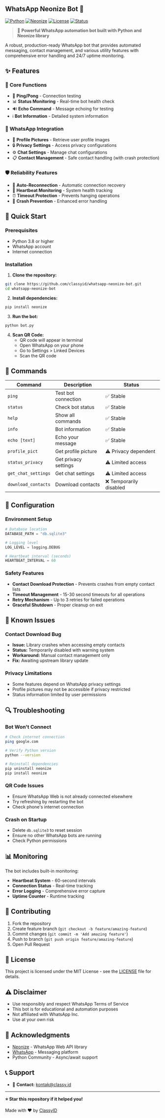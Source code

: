 ## WhatsApp Neonize Bot 🤖

[![Python](https://img.shields.io/badge/Python-3.8+-blue.svg)](https://python.org)
[![Neonize](https://img.shields.io/badge/Neonize-Latest-green.svg)](https://github.com/krypton-byte/neonize)
[![License](https://img.shields.io/badge/License-MIT-yellow.svg)](LICENSE)
[![Status](https://img.shields.io/badge/Status-Stable-brightgreen.svg)]()

> 🚀 **Powerful WhatsApp automation bot built with Python and Neonize library**

A robust, production-ready WhatsApp bot that provides automated messaging, contact management, and various utility features with comprehensive error handling and 24/7 uptime monitoring.

## ✨ Features

### 🔧 **Core Functions**
- 🏓 **Ping/Pong** - Connection testing
- 📊 **Status Monitoring** - Real-time bot health check
- 🔊 **Echo Command** - Message echoing for testing
- ℹ️ **Bot Information** - Detailed system information

### 📱 **WhatsApp Integration**
- 📸 **Profile Pictures** - Retrieve user profile images
- 🔒 **Privacy Settings** - Access privacy configurations
- ⚙️ **Chat Settings** - Manage chat configurations
- 📋 **Contact Management** - Safe contact handling (with crash protection)

### 🛡️ **Reliability Features**
- 🔄 **Auto-Reconnection** - Automatic connection recovery
- 💓 **Heartbeat Monitoring** - System health tracking
- ⏰ **Timeout Protection** - Prevents hanging operations
- 🚨 **Crash Prevention** - Enhanced error handling

## 🚀 Quick Start

### Prerequisites
- Python 3.8 or higher
- WhatsApp account
- Internet connection

### Installation

1. **Clone the repository:**
```bash
git clone https://github.com/classyid/whatsapp-neonize-bot.git
cd whatsapp-neonize-bot
```

2. **Install dependencies:**
```bash
pip install neonize
```

3. **Run the bot:**
```bash
python bot.py
```

4. **Scan QR Code:**
   - QR code will appear in terminal
   - Open WhatsApp on your phone
   - Go to Settings > Linked Devices
   - Scan the QR code

## 💬 Commands

| Command | Description | Status |
|---------|-------------|--------|
| `ping` | Test bot connection | ✅ Stable |
| `status` | Check bot status | ✅ Stable |
| `help` | Show all commands | ✅ Stable |
| `info` | Bot information | ✅ Stable |
| `echo [text]` | Echo your message | ✅ Stable |
| `profile_pict` | Get profile picture | ⚠️ Privacy dependent |
| `status_privacy` | Get privacy settings | ⚠️ Limited access |
| `get_chat_settings` | Get chat settings | ⚠️ Limited access |
| `download_contacts` | Download contacts | ❌ Temporarily disabled |

## 🔧 Configuration

### Environment Setup
```python
# Database location
DATABASE_PATH = "db.sqlite3"

# Logging level
LOG_LEVEL = logging.DEBUG

# Heartbeat interval (seconds)
HEARTBEAT_INTERVAL = 60
```

### Safety Features
- **Contact Download Protection** - Prevents crashes from empty contact lists
- **Timeout Management** - 15-30 second timeouts for all operations
- **Retry Mechanism** - Up to 3 retries for failed operations
- **Graceful Shutdown** - Proper cleanup on exit

## 🐛 Known Issues

### Contact Download Bug
- **Issue:** Library crashes when accessing empty contacts
- **Status:** Temporarily disabled with warning system
- **Workaround:** Manual contact management only
- **Fix:** Awaiting upstream library update

### Privacy Limitations
- Some features depend on WhatsApp privacy settings
- Profile pictures may not be accessible if privacy restricted
- Status information limited by user permissions

## 🔍 Troubleshooting

### Bot Won't Connect
```bash
# Check internet connection
ping google.com

# Verify Python version
python --version

# Reinstall dependencies
pip uninstall neonize
pip install neonize
```

### QR Code Issues
- Ensure WhatsApp Web is not already connected elsewhere
- Try refreshing by restarting the bot
- Check phone's internet connection

### Crash on Startup
- Delete `db.sqlite3` to reset session
- Ensure no other WhatsApp bots are running
- Check Python permissions

## 📊 Monitoring

The bot includes built-in monitoring:
- **Heartbeat System** - 60-second intervals
- **Connection Status** - Real-time tracking
- **Error Logging** - Comprehensive error capture
- **Uptime Counter** - Runtime tracking

## 🤝 Contributing

1. Fork the repository
2. Create feature branch (`git checkout -b feature/amazing-feature`)
3. Commit changes (`git commit -m 'Add amazing feature'`)
4. Push to branch (`git push origin feature/amazing-feature`)
5. Open Pull Request

## 📄 License

This project is licensed under the MIT License - see the [LICENSE](LICENSE) file for details.

## ⚠️ Disclaimer

- Use responsibly and respect WhatsApp Terms of Service
- This bot is for educational and automation purposes
- Not affiliated with WhatsApp Inc.
- Use at your own risk

## 🙏 Acknowledgments

- [Neonize](https://github.com/krypton-byte/neonize) - WhatsApp Web API library
- [WhatsApp](https://whatsapp.com) - Messaging platform
- Python Community - Async/await support

## 📞 Support

- 📧 **Contact:** kontak@classy.id

---

**⭐ Star this repository if it helped you!**

Made with ❤️ by [ClassyID](https://github.com/classyid)
